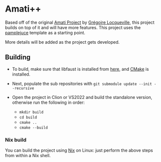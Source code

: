 Amati++
============

Based off of the original [Amati Project](https://github.com/glocq/Amati) by [Grégoire Locqueville](https://github.com/glocq), this project builds on top of it
and will have more features. 
This project uses the [pamplejuce](https://github.com/sudara/pamplejuce) template as a starting point.

More details will be added as the project gets developed.

Building
--------

- To build, make sure that libfaust is installed from [here](https://faust.grame.fr/downloads/), and [CMake](https://cmake.org/download/) is installed.

- Next, populate the sub repositories with ``git submodule update --init --recursive``

- Open the project in Clion or VS2022 and build the standalone version, otherwise run the following in order:
  -   ``mkdir build``
  -   ``cd build``
  -   ``cmake ..``
  -   ``cmake --build``

### Nix build

You can build the project using [Nix](https://nixos.org/) on Linux: just perform the above steps from within a Nix shell.

